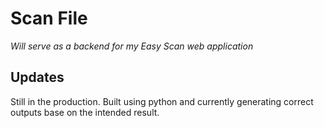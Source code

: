 # Scan File
_Will serve as a backend for my Easy Scan web application_

## Updates
Still in the production. Built using python and currently generating correct outputs base on the intended result.
